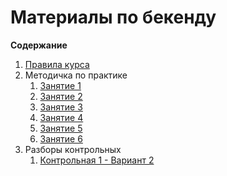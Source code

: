 # Материалы по бекенду

**Содержание**
1. [Правила курса](Rules/Rules.md)
2. Методичка по практике
    1. [Занятие 1](Backend1/Backend1.md)
    2. [Занятие 2](Backend2/Backend2.md)
    3. [Занятие 3](Backend3/Backend3.md)
    4. [Занятие 4](Backend4/Backend4.md)
    5. [Занятие 5](Backend5/Backend5.md)
    6. [Занятие 6](Backend6/Backend6.md)
3. Разборы контрольных
    1. [Контрольная 1 - Вариант 2](BackendTest1/BackendTest1-Version2.md)